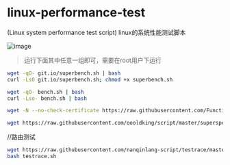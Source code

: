 # linux-performance-test
(Linux system performance test script) linux的系统性能测试脚本

![image](https://github.com/520Matches/linux-performance-test/tree/main/images/bench.png)

> 运行下面其中任意一组即可，需要在root用户下运行

```bash
wget -qO- git.io/superbench.sh | bash
curl -LsO git.io/superbench.sh; chmod +x superbench.sh
```

```bash
wget -qO- bench.sh | bash
curl -Lso- bench.sh | bash
```

```bash
wget -N --no-check-certificate https://raw.githubusercontent.com/FunctionClub/ZBench/master/ZBench-CN.sh && bash ZBench-CN.sh
```

```bash
wget https://raw.githubusercontent.com/oooldking/script/master/superspeed.sh && chmod +x superspeed.sh && ./superspeed.sh
```


//路由测试
```bash
wget https://raw.githubusercontent.com/nanqinlang-script/testrace/master/testrace.sh
bash testrace.sh
```
